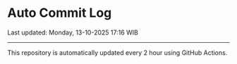 # Auto Commit Log

Last updated: Monday, 13-10-2025 17:16 WIB

---

This repository is automatically updated every 2 hour using GitHub Actions.
